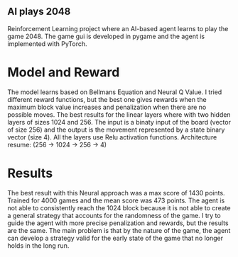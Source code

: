 ## AI plays 2048

Reinforcement Learning project where an AI-based agent learns to play the game 2048. The game gui is developed in pygame and the agent is implemented with PyTorch.  

# Model and Reward

The model learns based on Bellmans Equation and Neural Q Value. I tried different reward functions, but the best one gives rewards when the maximum block value increases and penalization when there are no possible moves. The best results for the linear layers where with two  hidden layers of sizes 1024 and 256. The input is a binaty input of the board (vector of size 256) and the output is the movement represented by a state binary vector (size 4). All the layers use Relu activation functions. Architecture resume: (256 -> 1024 -> 256 -> 4)

# Results 

The best result with this Neural approach was a max score of 1430 points. Trained for 4000 games and the mean score was 473 points. The agent is not able to consistently reach the 1024 block because it is not able to create a general strategy that accounts for the randomness of the game. I try to guide the agent with more precise penalization and rewards, but the results are the same. The main problem is that by the nature of the game, the agent can develop a strategy valid for the early state of the game that no longer holds in the long run.